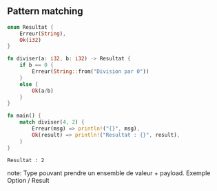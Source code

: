 ##  Pattern matching

```rust
enum Resultat {
    Erreur(String),
    Ok(i32)
}

fn diviser(a: i32, b: i32) -> Resultat {
    if b == 0 {
        Erreur(String::from("Division par 0"))
    }
    else {
        Ok(a/b)
    }
}

fn main() {
    match diviser(4, 2) {
        Erreur(msg) => println!("{}", msg),
        Ok(result) => println!("Resultat : {}", result),
    }
}
```

```text
Resultat : 2
```

note:
    Type pouvant prendre un ensemble de valeur + payload.
    Exemple Option / Result
